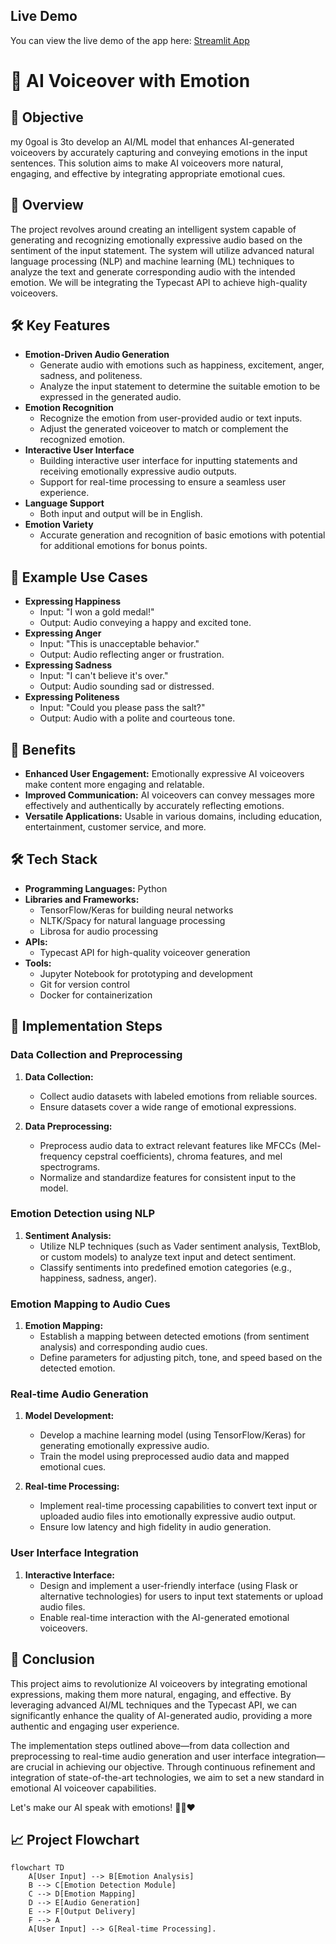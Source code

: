 ## Live Demo

You can view the live demo of the app here: [Streamlit App]([https://multiple-disease-prediction-web-app-yhwy.onrender.com](https://text-to-speech-and-emotion-recognition.onrender.com))
# 🎤 AI Voiceover with Emotion

## 🎯 Objective

my 0goal is 3to develop an AI/ML model that enhances AI-generated voiceovers by accurately capturing and conveying emotions in the input sentences. This solution aims to make AI voiceovers more natural, engaging, and effective by integrating appropriate emotional cues.

## 🌟 Overview

The project revolves around creating an intelligent system capable of generating and recognizing emotionally expressive audio based on the sentiment of the input statement. The system will utilize advanced natural language processing (NLP) and machine learning (ML) techniques to analyze the text and generate corresponding audio with the intended emotion. We will be integrating the Typecast API to achieve high-quality voiceovers.

## 🛠️ Key Features

- **Emotion-Driven Audio Generation**
  - Generate audio with emotions such as happiness, excitement, anger, sadness, and politeness.
  - Analyze the input statement to determine the suitable emotion to be expressed in the generated audio.
- **Emotion Recognition**
  - Recognize the emotion from user-provided audio or text inputs.
  - Adjust the generated voiceover to match or complement the recognized emotion.
- **Interactive User Interface**
  - Building interactive user interface for inputting statements and receiving emotionally expressive audio outputs.
  - Support for real-time processing to ensure a seamless user experience.
- **Language Support**
  - Both input and output will be in English.
- **Emotion Variety**
  - Accurate generation and recognition of basic emotions with potential for additional emotions for bonus points.

## 🚀 Example Use Cases


- **Expressing Happiness**
  - Input: "I won a gold medal!"
  - Output: Audio conveying a happy and excited tone.
- **Expressing Anger**
  - Input: "This is unacceptable behavior."
  - Output: Audio reflecting anger or frustration.
- **Expressing Sadness**
  - Input: "I can't believe it's over."
  - Output: Audio sounding sad or distressed.
- **Expressing Politeness**
  - Input: "Could you please pass the salt?"
  - Output: Audio with a polite and courteous tone.

## 🌈 Benefits

- **Enhanced User Engagement:** Emotionally expressive AI voiceovers make content more engaging and relatable.
- **Improved Communication:** AI voiceovers can convey messages more effectively and authentically by accurately reflecting emotions.
- **Versatile Applications:** Usable in various domains, including education, entertainment, customer service, and more.

## 🛠️ Tech Stack

- **Programming Languages:** Python
- **Libraries and Frameworks:**
  - TensorFlow/Keras for building neural networks
  - NLTK/Spacy for natural language processing
  - Librosa for audio processing
- **APIs:**
  - Typecast API for high-quality voiceover generation
- **Tools:**
  - Jupyter Notebook for prototyping and development
  - Git for version control
  - Docker for containerization
 ## 📂 Implementation Steps

### Data Collection and Preprocessing

1. **Data Collection:**
   - Collect audio datasets with labeled emotions from reliable sources.
   - Ensure datasets cover a wide range of emotional expressions.

2. **Data Preprocessing:**
   - Preprocess audio data to extract relevant features like MFCCs (Mel-frequency cepstral coefficients), chroma features, and mel spectrograms.
   - Normalize and standardize features for consistent input to the model.

### Emotion Detection using NLP

1. **Sentiment Analysis:**
   - Utilize NLP techniques (such as Vader sentiment analysis, TextBlob, or custom models) to analyze text input and detect sentiment.
   - Classify sentiments into predefined emotion categories (e.g., happiness, sadness, anger).

### Emotion Mapping to Audio Cues

1. **Emotion Mapping:**
   - Establish a mapping between detected emotions (from sentiment analysis) and corresponding audio cues.
   - Define parameters for adjusting pitch, tone, and speed based on the detected emotion.

### Real-time Audio Generation

1. **Model Development:**
   - Develop a machine learning model (using TensorFlow/Keras) for generating emotionally expressive audio.
   - Train the model using preprocessed audio data and mapped emotional cues.

2. **Real-time Processing:**
   - Implement real-time processing capabilities to convert text input or uploaded audio files into emotionally expressive audio output.
   - Ensure low latency and high fidelity in audio generation.

### User Interface Integration

1. **Interactive Interface:**
   - Design and implement a user-friendly interface (using Flask or alternative technologies) for users to input text statements or upload audio files.
   - Enable real-time interaction with the AI-generated emotional voiceovers.

## 🏁 Conclusion

This project aims to revolutionize AI voiceovers by integrating emotional expressions, making them more natural, engaging, and effective. By leveraging advanced AI/ML techniques and the Typecast API, we can significantly enhance the quality of AI-generated audio, providing a more authentic and engaging user experience.

The implementation steps outlined above—from data collection and preprocessing to real-time audio generation and user interface integration—are crucial in achieving our objective. Through continuous refinement and integration of state-of-the-art technologies, we aim to set a new standard in emotional AI voiceover capabilities.

Let's make our AI speak with emotions! 🎤💬❤️


## 📈 Project Flowchart

```mermaid
flowchart TD
    A[User Input] --> B[Emotion Analysis]
    B --> C[Emotion Detection Module]
    C --> D[Emotion Mapping]
    D --> E[Audio Generation]
    E --> F[Output Delivery]
    F --> A
    A[User Input] --> G[Real-time Processing].

